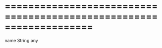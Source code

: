===================================================================
===================================================================

<!--shortDescription-->

<!--/shortDescription-->

<!--paramName1-->name<!--/paramName1-->
<!--paramType1-->String<!--/paramType1-->
<!--paramDescription1-->

<!--/paramDescription1-->

<!--returnType-->any<!--/returnType-->
<!--returnDescription-->

<!--/returnDescription-->

<!--fullDescription-->

<!--/fullDescription-->